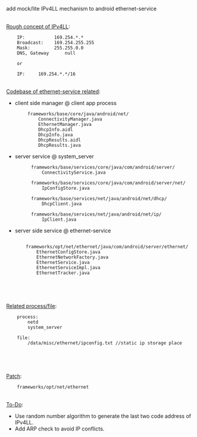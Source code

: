 add mock/lite IPv4LL mechanism to android ethernet-service


</br>
<u>Rough concept of IPv4LL</u>:

		IP: 		  169.254.*.*
		Broadcast: 	  169.254.255.255
		Mask:		  255.255.0.0
		DNS, Gateway      null
	
		or
		
		IP:		169.254.*.*/16

	
</br>
<u>Codebase of ethernet-service related</u>:

- client side manager @ client app process

```
        frameworks/base/core/java/android/net/
            ConnectivityManager.java		
            EthernetManager.java		
            DhcpInfo.aidl	
            DhcpInfo.java	
            DhcpResults.aidl
            DhcpResults.java	
```

- server service @ system_server	

            frameworks/base/services/core/java/com/android/server/
                ConnectivityService.java	
    
            frameworks/base/services/core/java/com/android/server/net/
                IpConfigStore.java
    
            frameworks/base/services/net/java/android/net/dhcp/
                DhcpClient.java
    
            frameworks/base/services/net/java/android/net/ip/
                IpClient.java

- server side service @ ethernet-service

  ```
  
      frameworks/opt/net/ethernet/java/com/android/server/ethernet/
          EthernetConfigStore.java
          EthernetNetworkFactory.java
          EthernetService.java
          EthernetServiceImpl.java
          EthernetTracker.java
      
      
      
  ```

</br>
<u>Related process/file</u>:

```
    process: 
        netd
        system_server

    file:	
        /data/misc/ethernet/ipconfig.txt //static ip storage place
        
        
        
```

</br>
<u>Patch</u>:

```
	frameworks/opt/net/ethernet
```

</br>
<u> To-Do</u>:

- Use random number algorithm to generate the last two code address of IPv4LL.
- Add ARP check to avoid IP conflicts.

